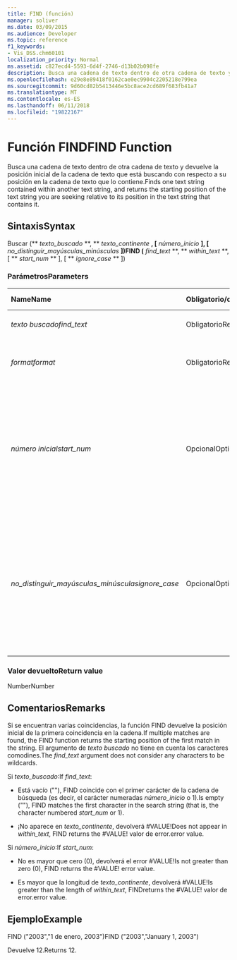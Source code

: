```yaml
---
title: FIND (función)
manager: soliver
ms.date: 03/09/2015
ms.audience: Developer
ms.topic: reference
f1_keywords:
- Vis_DSS.chm60101
localization_priority: Normal
ms.assetid: c827ecd4-5593-6d4f-2746-d13b02b098fe
description: Busca una cadena de texto dentro de otra cadena de texto y devuelve la posición inicial de la cadena de texto que está buscando con respecto a su posición en la cadena de texto que lo contiene.
ms.openlocfilehash: e29e8e89418f0162cae0ec9904c2205218e799ea
ms.sourcegitcommit: 9d60cd82b5413446e5bc8ace2cd689f683fb41a7
ms.translationtype: MT
ms.contentlocale: es-ES
ms.lasthandoff: 06/11/2018
ms.locfileid: "19822167"
---
```

# <a name="find-function"></a><span data-ttu-id="d1406-103">Función FIND</span><span class="sxs-lookup"><span data-stu-id="d1406-103">FIND Function</span></span>

<span data-ttu-id="d1406-104">Busca una cadena de texto dentro de otra cadena de texto y devuelve la posición inicial de la cadena de texto que está buscando con respecto a su posición en la cadena de texto que lo contiene.</span><span class="sxs-lookup"><span data-stu-id="d1406-104">Finds one text string contained within another text string, and returns the starting position of the text string you are seeking relative to its position in the text string that contains it.</span></span>
  
## <a name="syntax"></a><span data-ttu-id="d1406-105">Sintaxis</span><span class="sxs-lookup"><span data-stu-id="d1406-105">Syntax</span></span>

<span data-ttu-id="d1406-106">Buscar (** *texto_buscado* **, ** *texto_continente* **, [** *número_inicio* **], [** *no_distinguir_mayúsculas_minúsculas* **])</span><span class="sxs-lookup"><span data-stu-id="d1406-106">FIND (** *find_text* **, ** *within_text* **,[ ** *start_num* ** ], [ ** *ignore_case* ** ])</span></span> 
  
### <a name="parameters"></a><span data-ttu-id="d1406-107">Parámetros</span><span class="sxs-lookup"><span data-stu-id="d1406-107">Parameters</span></span>

|<span data-ttu-id="d1406-108">**Name**</span><span class="sxs-lookup"><span data-stu-id="d1406-108">**Name**</span></span>|<span data-ttu-id="d1406-109">**Obligatorio/opcional**</span><span class="sxs-lookup"><span data-stu-id="d1406-109">**Required/Optional**</span></span>|<span data-ttu-id="d1406-110">**Tipo de datos**</span><span class="sxs-lookup"><span data-stu-id="d1406-110">**Data Type**</span></span>|<span data-ttu-id="d1406-111">**Descripción**</span><span class="sxs-lookup"><span data-stu-id="d1406-111">**Description**</span></span>|
|:-----|:-----|:-----|:-----|
| <span data-ttu-id="d1406-112">_texto buscado_</span><span class="sxs-lookup"><span data-stu-id="d1406-112">_find_text_</span></span> <br/> |<span data-ttu-id="d1406-113">Obligatorio</span><span class="sxs-lookup"><span data-stu-id="d1406-113">Required</span></span>  <br/> |<span data-ttu-id="d1406-114">**String**</span><span class="sxs-lookup"><span data-stu-id="d1406-114">**String**</span></span> <br/> |<span data-ttu-id="d1406-115">El texto que desea buscar.</span><span class="sxs-lookup"><span data-stu-id="d1406-115">The text string you want to find.</span></span>  <br/> |
| <span data-ttu-id="d1406-116">_format_</span><span class="sxs-lookup"><span data-stu-id="d1406-116">_format_</span></span> <br/> |<span data-ttu-id="d1406-117">Obligatorio</span><span class="sxs-lookup"><span data-stu-id="d1406-117">Required</span></span>  <br/> |<span data-ttu-id="d1406-118">**String**</span><span class="sxs-lookup"><span data-stu-id="d1406-118">**String**</span></span> <br/> |<span data-ttu-id="d1406-119">El texto que contiene la cadena buscada.</span><span class="sxs-lookup"><span data-stu-id="d1406-119">The text string that contains the text you want to find.</span></span>  <br/> |
| <span data-ttu-id="d1406-120">_número inicial_</span><span class="sxs-lookup"><span data-stu-id="d1406-120">_start_num_</span></span> <br/> |<span data-ttu-id="d1406-121">Opcional</span><span class="sxs-lookup"><span data-stu-id="d1406-121">Optional</span></span>  <br/> |<span data-ttu-id="d1406-122">**Número**</span><span class="sxs-lookup"><span data-stu-id="d1406-122">**Number**</span></span> <br/> |<span data-ttu-id="d1406-123">El carácter en el que se va a iniciar la búsqueda.</span><span class="sxs-lookup"><span data-stu-id="d1406-123">The character at which to start the search.</span></span> <span data-ttu-id="d1406-124">El primer carácter de _texto_continente_ es 1.</span><span class="sxs-lookup"><span data-stu-id="d1406-124">The first character in  _within_text_ is 1.</span></span> <span data-ttu-id="d1406-125">Si _número_inicio_ es que faltan, se supone que es 1.</span><span class="sxs-lookup"><span data-stu-id="d1406-125">If  _start_num_ is missing, it is assumed to be 1.</span></span>  <br/> |
| <span data-ttu-id="d1406-126">_no_distinguir_mayúsculas_minúsculas_</span><span class="sxs-lookup"><span data-stu-id="d1406-126">_ignore_case_</span></span> <br/> |<span data-ttu-id="d1406-127">Opcional</span><span class="sxs-lookup"><span data-stu-id="d1406-127">Optional</span></span>  <br/> |<span data-ttu-id="d1406-128">**Boolean**</span><span class="sxs-lookup"><span data-stu-id="d1406-128">**Boolean**</span></span> <br/> |<span data-ttu-id="d1406-p102">De manera predeterminada, la función FIND distingue entre mayúsculas y minúsculas. Si desea que encuentre el texto sin diferenciar entre mayúsculas y minúsculas, establezca el argumento en TRUE.</span><span class="sxs-lookup"><span data-stu-id="d1406-p102">By default, the FIND function is case-sensitive. If you want the FIND function to ignore case, set this argument to TRUE.</span></span>  <br/> |
   
### <a name="return-value"></a><span data-ttu-id="d1406-131">Valor devuelto</span><span class="sxs-lookup"><span data-stu-id="d1406-131">Return value</span></span>

<span data-ttu-id="d1406-132">Number</span><span class="sxs-lookup"><span data-stu-id="d1406-132">Number</span></span>
  
## <a name="remarks"></a><span data-ttu-id="d1406-133">Comentarios</span><span class="sxs-lookup"><span data-stu-id="d1406-133">Remarks</span></span>

<span data-ttu-id="d1406-134">Si se encuentran varias coincidencias, la función FIND devuelve la posición inicial de la primera coincidencia en la cadena.</span><span class="sxs-lookup"><span data-stu-id="d1406-134">If multiple matches are found, the FIND function returns the starting position of the first match in the string.</span></span> <span data-ttu-id="d1406-135">El argumento de _texto buscado_ no tiene en cuenta los caracteres comodines.</span><span class="sxs-lookup"><span data-stu-id="d1406-135">The  _find_text_ argument does not consider any characters to be wildcards.</span></span> 
  
<span data-ttu-id="d1406-136">Si _texto_buscado_:</span><span class="sxs-lookup"><span data-stu-id="d1406-136">If  _find_text_:</span></span>
  
-  <span data-ttu-id="d1406-137">Está vacío (""), FIND coincide con el primer carácter de la cadena de búsqueda (es decir, el carácter numeradas _número_inicio_ o 1).</span><span class="sxs-lookup"><span data-stu-id="d1406-137">Is empty (""), FIND matches the first character in the search string (that is, the character numbered  _start_num_ or 1).</span></span> 
    
- <span data-ttu-id="d1406-138">¡No aparece en _texto_continente_, devolverá #VALUE!</span><span class="sxs-lookup"><span data-stu-id="d1406-138">Does not appear in  _within_text_, FIND returns the #VALUE!</span></span> <span data-ttu-id="d1406-139">valor de error.</span><span class="sxs-lookup"><span data-stu-id="d1406-139">error value.</span></span> 
    
<span data-ttu-id="d1406-140">Si _número_inicio_:</span><span class="sxs-lookup"><span data-stu-id="d1406-140">If  _start_num_:</span></span>
  
- <span data-ttu-id="d1406-p105">No es mayor que cero (0), devolverá el error #VALUE!</span><span class="sxs-lookup"><span data-stu-id="d1406-p105">Is not greater than zero (0), FIND returns the #VALUE! error value.</span></span> 
    
- <span data-ttu-id="d1406-143">Es mayor que la longitud de _texto_continente_, devolverá #VALUE!</span><span class="sxs-lookup"><span data-stu-id="d1406-143">Is greater than the length of  _within_text_, FINDreturns the #VALUE!</span></span> <span data-ttu-id="d1406-144">valor de error.</span><span class="sxs-lookup"><span data-stu-id="d1406-144">error value.</span></span> 
    
## <a name="example"></a><span data-ttu-id="d1406-145">Ejemplo</span><span class="sxs-lookup"><span data-stu-id="d1406-145">Example</span></span>

<span data-ttu-id="d1406-146">FIND ("2003","1 de enero, 2003")</span><span class="sxs-lookup"><span data-stu-id="d1406-146">FIND ("2003","January 1, 2003")</span></span> 
  
<span data-ttu-id="d1406-147">Devuelve 12.</span><span class="sxs-lookup"><span data-stu-id="d1406-147">Returns 12.</span></span> 
  


